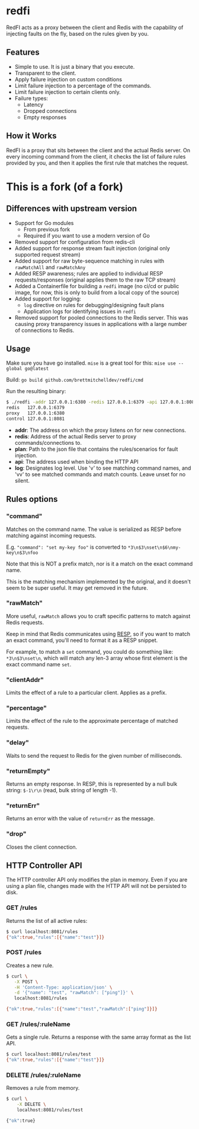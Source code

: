 
# redfi

RedFI acts as a proxy between the client and Redis with the capability
of injecting faults on the fly, based on the rules given by you.

## Features
- Simple to use. It is just a binary that you execute.
- Transparent to the client.
- Apply failure injection on custom conditions
- Limit failure injection to a percentage of the commands.
- Limit failure injection to certain clients only.
- Failure types:
  - Latency
  - Dropped connections
  - Empty responses

## How it Works
RedFI is a proxy that sits between the client and the actual Redis server. On every incoming command from the client, it checks the list of failure rules provided by you, and then it applies the first rule that matches the request.

# This is a fork (of a fork)
## Differences with upstream version

- Support for Go modules
    - From previous fork
    - Required if you want to use a modern version of Go
- Removed support for configuration from redis-cli
- Added support for response stream fault injection (original only supported request stream)
- Added support for raw byte-sequence matching in rules with `rawMatchAll` and `rawMatchAny`
- Added RESP awareness; rules are applied to individual RESP requests/responses (original applies them to the raw TCP stream)
- Added a Containerfile for building a `redfi` image (no ci/cd or public image, for now, this is only to build from a local copy of the source)
- Added support for logging:
    - `log` directive on rules for debugging/designing fault plans
    - Application logs for identifying issues in `redfi`
- Removed support for pooled connections to the Redis server. This was causing proxy transparency issues in applications with a large number of connections to Redis.

## Usage
Make sure you have go installed. `mise` is a great tool for this: `mise use --global go@latest`

Build: `go build github.com/brettmitchelldev/redfi/cmd`

Run the resulting binary:
```bash
$ ./redfi -addr 127.0.0.1:6380 -redis 127.0.0.1:6379 -api 127.0.0.1:8081
redis   127.0.0.1:6379
proxy   127.0.0.1:6380
control 127.0.0.1:8081
```

- **addr**: The address on which the proxy listens on for new connections.
- **redis**: Address of the actual Redis server to proxy commands/connections to.
- **plan**: Path to the json file that contains the rules/scenarios for fault injection.
- **api**: The address used when binding the HTTP API
- **log**: Designates log level. Use 'v' to see matching command names, and 'vv' to see matched commands and match counts. Leave unset for no silent.

## Rules options

### "command"
Matches on the command name. The value is serialized as RESP before matching against incoming requests.

E.g. `"command": "set my-key foo"` is converted to `*3\n$3\nset\n$6\nmy-key\n$3\nfoo`

Note that this is NOT a prefix match, nor is it a match on the exact command name.

This is the matching mechanism implemented by the original, and it doesn't seem to be super useful. It may get removed in the future.

### "rawMatch"
More useful, `rawMatch` allows you to craft specific patterns to match against Redis requests.

Keep in mind that Redis communicates using [RESP](https://redis.io/docs/latest/develop/reference/protocol-spec/), so if you want to match an exact command, you'll need to format it as a RESP snippet.

For example, to match a `set` command, you could do something like: `*3\n$3\nset\n`, which will match any len-3 array whose first element is the exact command name `set`.

### "clientAddr"
Limits the effect of a rule to a particular client. Applies as a prefix.

### "percentage"
Limits the effect of the rule to the approximate percentage of matched requests.

### "delay"
Waits to send the request to Redis for the given number of milliseconds.

### "returnEmpty"
Returns an empty response. In RESP, this is represented by a null bulk string: `$-1\r\n` (read, bulk string of length -1).

### "returnErr"
Returns an error with the value of `returnErr` as the message.

### "drop"
Closes the client connection.

## HTTP Controller API

The HTTP controller API only modifies the plan in memory. Even if you are using a plan file, changes made with the HTTP API will not be persisted to disk.

### GET /rules

Returns the list of all active rules:

```bash
$ curl localhost:8081/rules
{"ok":true,"rules":[{"name":"test"}]}
```

### POST /rules

Creates a new rule.

```bash
$ curl \
   -X POST \
   -H 'Content-Type: application/json' \
   -d '{"name": "test", "rawMatch": ["ping"]}' \
   localhost:8081/rules

{"ok":true,"rules":[{"name":"test","rawMatch":["ping"]}]}
```

### GET /rules/:ruleName

Gets a single rule. Returns a response with the same array format as the list API.

```bash
$ curl localhost:8081/rules/test
{"ok":true,"rules":[{"name":"test"}]}
```

### DELETE /rules/:ruleName

Removes a rule from memory.

```bash
$ curl \
    -X DELETE \
    localhost:8081/rules/test

{"ok":true}
```

